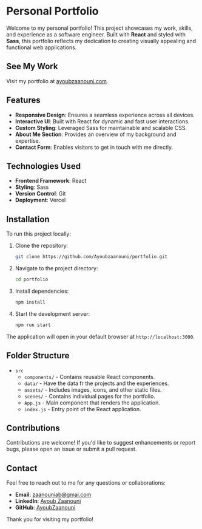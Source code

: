 # Personal Portfolio

Welcome to my personal portfolio! This project showcases my work, skills, and experience as a software engineer. Built with **React** and styled with **Sass**, this portfolio reflects my dedication to creating visually appealing and functional web applications.

## See My Work

Visit my portfolio at [ayoubzaanouni.com](https://ayoubzaanouni.com).

## Features

- **Responsive Design**: Ensures a seamless experience across all devices.
- **Interactive UI**: Built with React for dynamic and fast user interactions.
- **Custom Styling**: Leveraged Sass for maintainable and scalable CSS.
- **About Me Section**: Provides an overview of my background and expertise.
- **Contact Form**: Enables visitors to get in touch with me directly.

## Technologies Used

- **Frontend Framework**: React
- **Styling**: Sass
- **Version Control**: Git
- **Deployment**: Vercel

## Installation

To run this project locally:

1. Clone the repository:
   ```bash
   git clone https://github.com/Ayoubzaanouni/portfolio.git
   ```
2. Navigate to the project directory:
   ```bash
   cd portfolio
   ```
3. Install dependencies:
   ```bash
   npm install
   ```
4. Start the development server:
   ```bash
   npm run start
   ```

The application will open in your default browser at `http://localhost:3000`.

## Folder Structure

- `src`
  - `components/` - Contains reusable React components.
  - `data/` - Have the data fr the projects and the experiences.
  - `assets/` - Includes images, icons, and other static files.
  - `scenes/` - Contains individual pages for the portfolio.
  - `App.js` - Main component that renders the application.
  - `index.js` - Entry point of the React application.

## Contributions

Contributions are welcome! If you'd like to suggest enhancements or report bugs, please open an issue or submit a pull request.


## Contact

Feel free to reach out to me for any questions or collaborations:

- **Email**: zaanouniab@gmai.com
- **LinkedIn**: [Ayoub Zaanouni](https://www.linkedin.com/in/zaanouni-ayoub/)
- **GitHub**: [AyoubZaanouni](https://github.com/AyoubZaanouni)

Thank you for visiting my portfolio!

